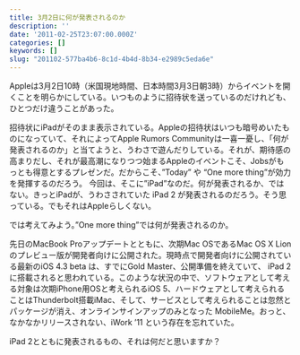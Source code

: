 ```yaml
---
title: 3月2日に何が発表されるのか
description: ''
date: '2011-02-25T23:07:00.000Z'
categories: []
keywords: []
slug: "201102-577ba4b6-8c1d-4b4d-8b34-e2989c5eda6e"
---
```

Appleは3月2日10時（米国現地時間、日本時間3月3日朝3時）からイベントを開くことを明らかにしている。いつものように招待状を送っているのだけれども、ひとつだけ違うことがあった。

招待状にiPadがそのまま表示されている。Appleの招待状はいつも暗号めいたものになっていて、それによってApple Rumors Communityは一喜一憂し、「何が発表されるのか」と当てようと、うわさで遊んだりしている。それが、期待感の高まりだし、それが最高潮になりつつ始まるAppleのイベントこそ、Jobsがもっとも得意とするプレゼンだ。だからこそ、”Today” や “One more thing”が効力を発揮するのだろう。 今回は、そこに”iPad”なのだ。何が発表されるか、ではない。きっとiPadが、うわさされていた iPad 2 が発表されるのだろう。そう思っている。でもそれはAppleらしくない。

では考えてみよう。”One more thing”では何が発表されるのか。

先日のMacBook Proアップデートとともに、次期Mac OSであるMac OS X Lionのプレビュー版が開発者向けに公開された。現時点で開発者向けに公開されている最新のiOS 4.3 beta は、すでにGold Master、公開準備を終えていて、 iPad 2に搭載されると思われている。このような状況の中で、ソフトウェアとして考える対象は次期iPhone用OSと考えられるiOS 5、ハードウェアとして考えられることはThunderbolt搭載iMac、そして、サービスとして考えられることは忽然とパッケージが消え、オンラインサインアップのみとなった MobileMe。おっと、なかなかリリースされない、iWork ’11 という存在を忘れていた。

iPad 2とともに発表されるもの、それは何だと思いますか？